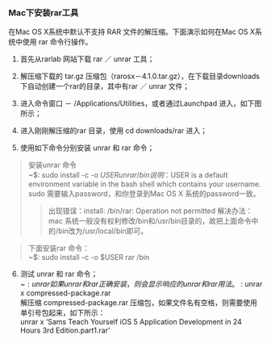 ### Mac下安装rar工具
在Mac OS X系统中默认不支持 RAR 文件的解压缩。下面演示如何在Mac OS X系统中使用 rar 命令行操作。  

1. 首先从rarlab 网站下载 rar ／ unrar 工具；  
2. 解压缩下载的 tar.gz 压缩包（rarosx－4.1.0.tar.gz），在下载目录downloads下自动创建一个rar的目录，其中有rar ／ unrar 文件；  
3. 进入命令窗口 － /Applications/Utilities，或者通过Launchpad 进入，如下图所示；

4. 进入刚刚解压缩的rar 目录，使用 cd downloads/rar 进入；
5. 使用如下命令分别安装 unrar 和 rar 命令；

>安装unrar 命令  
>~$: sudo install -c -o $USER unrar /bin  
说明：$USER is a default environment variable in the bash shell which contains your username.
sudo 需要输入password，和你登录到Mac OS X 系统的password一致。  
>>出现错误：install: /bin/rar: Operation not permitted
解决办法：mac 系统一般没有权利修改/bin和/usr/bin目录的，故把上面命令中的/bin改为/usr/local/bin即可。

>下面安装rar 命令：  
~$: sudo install -c -o $USER rar /bin  
6. 测试 unrar 和 rar 命令；  
~$: unrar  
如果 unrar 和 rar 正确安装，则会显示响应的unrar 和 rar 用法。  
~$: unrar x compressed-package.rar  
解压缩 compressed-package.rar 压缩包，如果文件名有空格，则需要使用单引号包起来，如下所示：  
unrar x ‘Sams Teach Yourself iOS 5 Application Development in 24 Hours 3rd Edition.part1.rar’  

